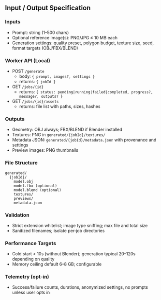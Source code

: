 ## Input / Output Specification

### Inputs
- Prompt: string (1–500 chars)
- Optional reference image(s): PNG/JPG ≤ 10 MB each
- Generation settings: quality preset, polygon budget, texture size, seed, format targets (OBJ/FBX/BLEND)

### Worker API (Local)
- POST `/generate`
  - body: `{ prompt, images?, settings }`
  - returns: `{ jobId }`
- GET `/jobs/{id}`
  - returns: `{ status: pending|running|failed|completed, progress?, message?, outputs? }`
- GET `/jobs/{id}/assets`
  - returns: file list with paths, sizes, hashes

### Outputs
- Geometry: OBJ always; FBX/BLEND if Blender installed
- Textures: PNG in `generated/{jobId}/textures/`
- Metadata JSON: `generated/{jobId}/metadata.json` with provenance and settings
- Preview images: PNG thumbnails

### File Structure
```
generated/
  {jobId}/
    model.obj
    model.fbx (optional)
    model.blend (optional)
    textures/
    previews/
    metadata.json
```

### Validation
- Strict extension whitelist; image type sniffing; max file and total size
- Sanitized filenames; isolate per‑job directories

### Performance Targets
- Cold start < 10s (without Blender); generation typical 20–120s depending on quality
- Memory ceiling default 6–8 GB; configurable

### Telemetry (opt‑in)
- Success/failure counts, durations, anonymized settings, no prompts unless user opts in

